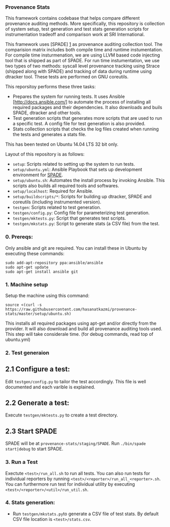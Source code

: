 ### Provenance Stats

This framework contains codebase that helps compare different provenance auditing methods. More specifically, this repository is collection of system setup, test generation and test stats generation scripts for instrumentation tradeoff and comparison work at SRI International. 

This framework uses [SPADE] [1] as provenance auditing collection tool. The comparision matrix includes both compile time and runtime instumentation. For compile time insturmenation, we are using LLVM based code injecting tool that is shipped as part of SPADE. For run time instumentation, we use two types of two methods: syscall level provenance tracking using Strace (shipped along with SPADE) and tracking of data during runtime using dtracker tool. These tests are performed on GNU coreutils.

This reporsitoy performs these three tasks:
- Prepares the system for running tests. It uses Ansible [http://docs.ansible.com/] to automate the process of installing all required packages and their dependencies. It also downloads and buils SPADE, dtracker and other tools.
- Test generation scripts that generates more scripts that are used to run a specific test. A config file for test generation is also provided.
- Stats collection scripts that checks the log files created when running the tests and generates a stats file.

This has been tested on Ubuntu 14.04 LTS 32 bit only.

Layout of this repository is as follows:

- `setup`: Scripts related to setting up the system to run tests.
- `setup/ubuntu.yml`: Ansible Playbook that sets up development environment for [SPADE][1].
- `setup/ubuntu.sh`: Automates the install process by invoking Ansible. This scripts also builds all required tools and softwares.
- `setup/localhost`: Required for Ansible.
- `setup/buildscripts/*`: Scripts for building up dtracker, SPADE and coreutils (including instrumented version).
- `testgen`: Scripts related to test generation.
- `testgen/config.py`: Config file for parameterizing test generation.
- `testgen/mktests.py`: Script that generates test scripts.
- `testgen/mkstats.py`: Script to generate stats (a CSV file) from the test.

### 0. Prereqs:

Only ansible and git are required. You can install these in Ubuntu by executing these commands:

```
sudo add-apt-repository ppa:ansible/ansible
sudo apt-get update
sudo apt-get install ansible git
```

### 1. Machine setup
Setup the machine using this command:
```
source <(curl -s https://raw.githubusercontent.com/hasanatkazmi/provenance-stats/master/setup/ubuntu.sh)
```
This installs all required packages using apt-get and/or directly from the provider. It will also download and build all provenance auditing tools used. This step will take considerale time.
(for debug commands, read top of ubuntu.yml)

### 2. Test generaion
## 2.1 Configure a test:
Edit `testgen/config.py` to tailor the test accordingly. This file is well documented and each varible is explained.
## 2.2 Generate a test:
Execute `testgen/mktests.py` to create a test directory.
## 2.3 Start SPADE
SPADE will be at `provenance-stats/staging/SPADE`. Run `./bin/spade start|debug` to start SPADE.

### 3. Run a Test
Exectute `<test>/run_all.sh` to run all tests. You can also run tests for individual reporters by running `<test>/<reporter>/run_all_<reporter>.sh`. You can furthermore run test for individual utility by executing `<test>/<reporter>/<util>/run_util.sh`.

### 4. Stats generation:      

- Run `testgen/mkstats.py`to generate a CSV file of test stats. By default CSV file location is `<test>/stats.csv`.

  [1]: https://github.com/ashish-gehani/SPADE

  
